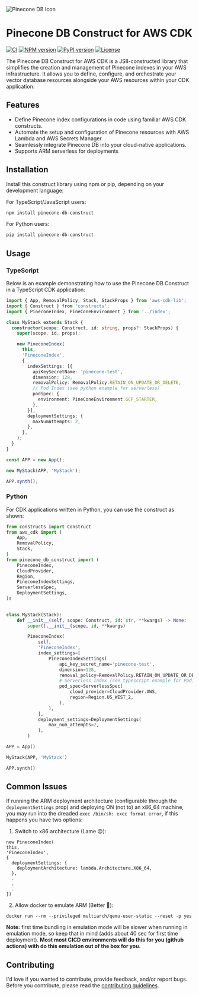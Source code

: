![Pinecone DB Icon](https://avatars.githubusercontent.com/u/54333248?s=200&v=4)

# Pinecone DB Construct for AWS CDK

[![CI](https://github.com/petterle-endeavors/pinecone-db-construct/workflows/build/badge.svg)](https://github.com/petterle-endeavors/pinecone-db-construct/actions?query=workflow%3Abuild+event%3Apush+branch%3Amain)
[![NPM version](https://img.shields.io/npm/v/pinecone-db-construct.svg)](https://www.npmjs.com/package/pinecone-db-construct)
[![PyPI version](https://img.shields.io/pypi/v/pinecone-db-construct.svg)](https://pypi.org/project/pinecone-db-construct/)
[![License](https://img.shields.io/github/license/petterle-endeavors/pinecone-db-construct.svg)](https://github.com/petterle-endeavors/pinecone-db-construct/blob/main/LICENSE)

The Pinecone DB Construct for AWS CDK is a JSII-constructed library that simplifies the creation and management of Pinecone indexes in your AWS infrastructure. It allows you to define, configure, and orchestrate your vector database resources alongside your AWS resources within your CDK application.

## Features

- Define Pinecone index configurations in code using familiar AWS CDK constructs.
- Automate the setup and configuration of Pinecone resources with AWS Lambda and AWS Secrets Manager.
- Seamlessly integrate Pinecone DB into your cloud-native applications.
- Supports ARM serverless for deployments

## Installation

Install this construct library using npm or pip, depending on your development language:

For TypeScript/JavaScript users:

```bash
npm install pinecone-db-construct
```

For Python users:

```bash
pip install pinecone-db-construct
```

## Usage

### TypeScript

Below is an example demonstrating how to use the Pinecone DB Construct in a TypeScript CDK application:

```typescript
import { App, RemovalPolicy, Stack, StackProps } from 'aws-cdk-lib';
import { Construct } from 'constructs';
import { PineconeIndex, PineConeEnvironment } from '../index';

class MyStack extends Stack {
  constructor(scope: Construct, id: string, props?: StackProps) {
    super(scope, id, props);

    new PineconeIndex(
      this,
      'PineconeIndex',
      {
        indexSettings: [{
          apiKeySecretName: 'pinecone-test',
          dimension: 128,
          removalPolicy: RemovalPolicy.RETAIN_ON_UPDATE_OR_DELETE,
          // Pod Index (see python example for serverless)
          podSpec: {
            environment: PineConeEnvironment.GCP_STARTER,
          },
        }],
        deploymentSettings: {
          maxNumAttempts: 2,
        },
      },
    );
  }
}

const APP = new App();

new MyStack(APP, 'MyStack');

APP.synth();
```

### Python

For CDK applications written in Python, you can use the construct as shown:

```python
from constructs import Construct
from aws_cdk import (
    App,
    RemovalPolicy,
    Stack,
)
from pinecone_db_construct import (
    PineconeIndex,
    CloudProvider,
    Region,
    PineconeIndexSettings,
    ServerlessSpec,
    DeploymentSettings,
)s
  

class MyStack(Stack):
    def __init__(self, scope: Construct, id: str, **kwargs) -> None:
        super().__init__(scope, id, **kwargs)

        PineconeIndex(
            self,
            'PineconeIndex',
            index_settings=[
                PineconeIndexSettings(
                    api_key_secret_name='pinecone-test',
                    dimension=128,
                    removal_policy=RemovalPolicy.RETAIN_ON_UPDATE_OR_DELETE,
                    # Serverless Index (see typescript example for Pod)
                    pod_spec=ServerlessSpec(
                        cloud_provider=CloudProvider.AWS,
                        region=Region.US_WEST_2,
                    ),
                ),
            ],
            deployment_settings=DeploymentSettings(
                max_num_attempts=2,
            ),
        )

APP = App()

MyStack(APP, 'MyStack')

APP.synth()
```

## Common Issues
If running the ARM deployment architecture (configurable through the `deploymentSettings` prop) and deploying ON (not to) an x86_64 machine, you may run into the dreaded `exec /bin/sh: exec format error`, if this happens you have two options:
1. Switch to x86 architecture (Lame 😒):
  ```
  new PineconeIndex(
  this,
  'PineconeIndex',
  {
    deploymentSettings: {
      deploymentArchitecture: lambda.Architecture.X86_64,
    },
    .
    .
    .
  })
  ```
2. Allow docker to emulate ARM (Better 💪):
  ```
  docker run --rm --privileged multiarch/qemu-user-static --reset -p yes
  ```

**Note:** first time bundling in emulation mode will be slower when running in emulation mode, so keep that in mind (adds about 40 sec for first time deployment). **Most most CICD environments will do this for you (github actions) with do this emulation out of the box for you.**

## Contributing

I'd love if you wanted to contribute, provide feedback, and/or report bugs. Before you contribute, please read the [contributing guidelines](CONTRIBUTING.md).
